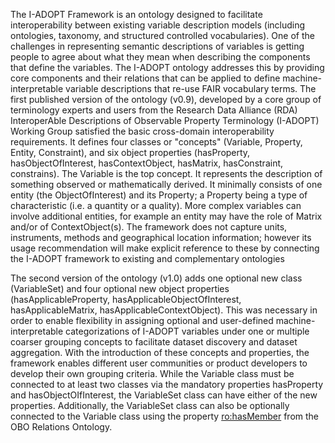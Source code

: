 The I-ADOPT Framework is an ontology designed to facilitate interoperability between existing variable description models (including ontologies, taxonomy, and structured controlled vocabularies). One of the challenges in representing semantic descriptions of variables is getting people to agree about what they mean when describing the components that define the variables. The I-ADOPT ontology addresses this by providing core components and their relations that can be applied to define machine-interpretable variable descriptions that re-use FAIR vocabulary terms. The first published version of the ontology (v0.9), developed by a core group of terminology experts and users from the Research Data Alliance (RDA) InteroperAble Descriptions of Observable Property Terminology (I-ADOPT) Working Group satisfied the basic cross-domain interoperability requirements. It defines four classes or "concepts" (Variable, Property, Entity, Constraint), and six object properties (hasProperty, hasObjectOfInterest, hasContextObject, hasMatrix, hasConstraint, constrains). The Variable is the top concept. It represents the description of something observed or mathematically derived. It minimally consists of one entity (the ObjectOfInterest) and its Property; a Property being a type of characteristic (i.e. a quantity or a quality). More complex variables can involve additional entities, for example an entity may have the role of Matrix and/or of ContextObject(s). The framework does not capture units, instruments, methods and geographical location information; however its usage recommendation will make explicit reference to these by connecting the I-ADOPT framework to existing and complementary ontologies

The second version of the ontology (v1.0) adds one optional new class (VariableSet) and four optional new object properties (hasApplicableProperty, hasApplicableObjectOfInterest, hasApplicableMatrix, hasApplicableContextObject). This was necessary in order to enable flexibility in assigning optional and user-defined machine-interpretable categorizations of I-ADOPT variables under one or multiple coarser grouping concepts to facilitate dataset discovery and dataset aggregation. With the introduction of these concepts and properties, the framework enables different user communities or product developers to develop their own grouping criteria. While the Variable class must be connected to at least two classes via the mandatory properties hasProperty and hasObjectOIfInterest, the VariableSet class can have either of the new properties. Additionally, the VariableSet class can also be optionally connected to the Variable class using the property [ro:hasMember](http://purl.obolibrary.org/obo/RO_0002351) from the OBO Relations Ontology.
